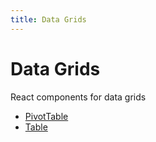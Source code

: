 ```yaml
---
title: Data Grids
---
```


# Data Grids

React components for data grids

- [PivotTable](function.PivotTable.md) <Badge type="beta" text="Beta" />
- [Table](function.Table.md)
